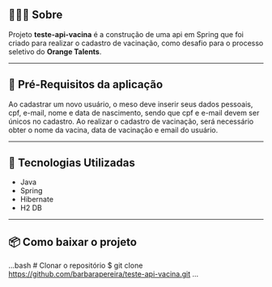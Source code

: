 ## 👩🏽‍💻 Sobre

Projeto **teste-api-vacina** é a construção de uma api em Spring que foi criado para realizar o cadastro de vacinação, como desafio para o processo seletivo do **Orange Talents**. 

---

## 📑 Pré-Requisitos da aplicação

Ao cadastrar um novo usuário, o meso deve inserir seus dados pessoais, cpf, e-mail, nome e data de nascimento, sendo que cpf e e-mail devem ser únicos no cadastro. Ao realizar o cadastro de vacinação, será necessário obter o nome da vacina, data de vacinação e email do usuário.

---

## 👾 Tecnologias Utilizadas

- Java 
- Spring
- Hibernate
- H2 DB

---

## 📦 Como baixar o projeto

...bash
    # Clonar o repositório
    $ git clone https://github.com/barbarapereira/teste-api-vacina.git
...
